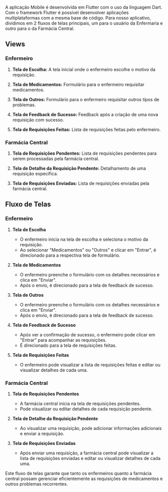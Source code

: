 A aplicação Mobile é desenvolvida em Flutter com o uso da linguagem Dart. Com o framework Flutter é possível desenvolver aplicações multiplataformas com a mesma base de código. Para nosso aplicativo, dividimos em 2 fluxos de telas principais, um para o usuário da Enfermaria e outro para o da Farmácia Central.

## Views

### Enfermeiro

1. **Tela de Escolha:** A tela inicial onde o enfermeiro escolhe o motivo da requisição.

2. **Tela de Medicamentos:** Formulário para o enfermeiro requisitar medicamentos.

3. **Tela de Outros:** Formulário para o enfermeiro requisitar outros tipos de problemas.

4. **Tela de Feedback de Sucesso:** Feedback após a criação de uma nova requisição com sucesso.

5. **Tela de Requisições Feitas:** Lista de requisições feitas pelo enfermeiro.
   
### Farmácia Central

1. **Tela de Requisições Pendentes:** Lista de requisições pendentes para serem processadas pela farmácia central.

2. **Tela de Detalhe da Requisição Pendente:** Detalhamento de uma requisição específica.
   
3. **Tela de Requisições Enviadas:** Lista de requisições enviadas pela farmácia central.
   
## Fluxo de Telas

### Enfermeiro

1. **Tela de Escolha**
   - O enfermeiro inicia na tela de escolha e seleciona o motivo da requisição.
   - Ao selecionar "Medicamentos" ou "Outros" e clicar em "Entrar", é direcionado para a respectiva tela de formulário.

2. **Tela de Medicamentos**
   - O enfermeiro preenche o formulário com os detalhes necessários e clica em "Enviar".
   - Após o envio, é direcionado para a tela de feedback de sucesso.

3. **Tela de Outros**
   - O enfermeiro preenche o formulário com os detalhes necessários e clica em "Enviar".
   - Após o envio, é direcionado para a tela de feedback de sucesso.

4. **Tela de Feedback de Sucesso**
   - Após ver a confirmação de sucesso, o enfermeiro pode clicar em "Entrar" para acompanhar as requisições.
   - É direcionado para a tela de requisições feitas.

5. **Tela de Requisições Feitas**
   - O enfermeiro pode visualizar a lista de requisições feitas e editar ou visualizar detalhes de cada uma.

### Farmácia Central

1. **Tela de Requisições Pendentes**
   - A farmácia central inicia na tela de requisições pendentes.
   - Pode visualizar ou editar detalhes de cada requisição pendente.

2. **Tela de Detalhe da Requisição Pendente**
   - Ao visualizar uma requisição, pode adicionar informações adicionais e enviar a requisição.

3. **Tela de Requisições Enviadas**
   - Após enviar uma requisição, a farmácia central pode visualizar a lista de requisições enviadas e editar ou visualizar detalhes de cada uma.

Este fluxo de telas garante que tanto os enfermeiros quanto a farmácia central possam gerenciar eficientemente as requisições de medicamentos e outros problemas recorrentes.